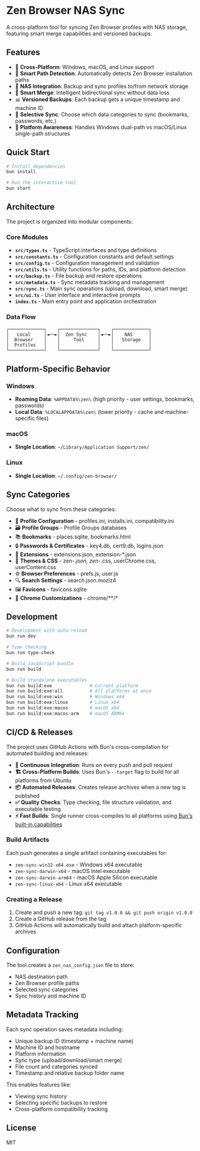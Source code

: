 # Zen Browser NAS Sync

A cross-platform tool for syncing Zen Browser profiles with NAS storage, featuring smart merge capabilities and versioned backups.

## Features

- 🔄 **Cross-Platform**: Windows, macOS, and Linux support
- 📂 **Smart Path Detection**: Automatically detects Zen Browser installation paths
- 💾 **NAS Integration**: Backup and sync profiles to/from network storage
- 🔀 **Smart Merge**: Intelligent bidirectional sync without data loss
- 📊 **Versioned Backups**: Each backup gets a unique timestamp and machine ID
- 🎯 **Selective Sync**: Choose which data categories to sync (bookmarks, passwords, etc.)
- 📱 **Platform Awareness**: Handles Windows dual-path vs macOS/Linux single-path structures

## Quick Start

```bash
# Install dependencies
bun install

# Run the interactive tool
bun start
```

## Architecture

The project is organized into modular components:

### Core Modules

- **`src/types.ts`** - TypeScript interfaces and type definitions
- **`src/constants.ts`** - Configuration constants and default settings
- **`src/config.ts`** - Configuration management and validation
- **`src/utils.ts`** - Utility functions for paths, IDs, and platform detection
- **`src/backup.ts`** - File backup and restore operations
- **`src/metadata.ts`** - Sync metadata tracking and management
- **`src/sync.ts`** - Main sync operations (upload, download, smart merge)
- **`src/ui.ts`** - User interface and interactive prompts
- **`index.ts`** - Main entry point and application orchestration

### Data Flow

```
┌─────────────┐    ┌──────────────┐    ┌─────────────┐
│   Local     │◄──►│  Zen Sync    │◄──►│    NAS      │
│  Browser    │    │     Tool     │    │   Storage   │
│  Profiles   │    │              │    │             │
└─────────────┘    └──────────────┘    └─────────────┘
```

## Platform-Specific Behavior

### Windows
- **Roaming Data**: `%APPDATA%\zen\` (high priority - user settings, bookmarks, passwords)
- **Local Data**: `%LOCALAPPDATA%\zen\` (lower priority - cache and machine-specific files)

### macOS
- **Single Location**: `~/Library/Application Support/zen/`

### Linux
- **Single Location**: `~/.config/zen-browser/`

## Sync Categories

Choose what to sync from these categories:

- 📁 **Profile Configuration** - profiles.ini, installs.ini, compatibility.ini
- 🗃️ **Profile Groups** - Profile Groups databases  
- 📚 **Bookmarks** - places.sqlite, bookmarks.html
- 🔒 **Passwords & Certificates** - key4.db, cert9.db, logins.json
- 🧩 **Extensions** - extensions.json, extension-*.json
- 🎨 **Themes & CSS** - zen-*.json, zen-*.css, userChrome.css, userContent.css
- ⚙️ **Browser Preferences** - prefs.js, user.js
- 🔍 **Search Settings** - search.json.mozlz4
- 🖼️ **Favicons** - favicons.sqlite
- 📂 **Chrome Customizations** - chrome/**/*

## Development

```bash
# Development with auto-reload
bun run dev

# Type checking
bun run type-check

# Build JavaScript bundle
bun run build

# Build standalone executables
bun run build:exe              # Current platform
bun run build:exe:all          # All platforms at once
bun run build:exe:win          # Windows x64
bun run build:exe:linux        # Linux x64  
bun run build:exe:macos        # macOS x64
bun run build:exe:macos-arm    # macOS ARM64
```

## CI/CD & Releases

The project uses GitHub Actions with Bun's cross-compilation for automated building and releases:

- **🔄 Continuous Integration**: Runs on every push and pull request
- **🏗️ Cross-Platform Builds**: Uses Bun's `--target` flag to build for all platforms from Ubuntu
- **📦 Automated Releases**: Creates release archives when a new tag is published
- **✅ Quality Checks**: Type checking, file structure validation, and executable testing
- **⚡ Fast Builds**: Single runner cross-compiles to all platforms using [Bun's built-in capabilities](https://bun.sh/docs/bundler/executables)

### Build Artifacts

Each push generates a single artifact containing executables for:
- `zen-sync-win32-x64.exe` - Windows x64 executable
- `zen-sync-darwin-x64` - macOS Intel executable  
- `zen-sync-darwin-arm64` - macOS Apple Silicon executable
- `zen-sync-linux-x64` - Linux x64 executable

### Creating a Release

1. Create and push a new tag: `git tag v1.0.0 && git push origin v1.0.0`
2. Create a GitHub release from the tag
3. GitHub Actions will automatically build and attach platform-specific archives

## Configuration

The tool creates a `zen_nas_config.json` file to store:
- NAS destination path
- Zen Browser profile paths
- Selected sync categories
- Sync history and machine ID

## Metadata Tracking

Each sync operation saves metadata including:
- Unique backup ID (timestamp + machine name)
- Machine ID and hostname
- Platform information
- Sync type (upload/download/smart merge)
- File count and categories synced
- Timestamp and relative backup folder name

This enables features like:
- Viewing sync history
- Selecting specific backups to restore
- Cross-platform compatibility tracking

## License

MIT
